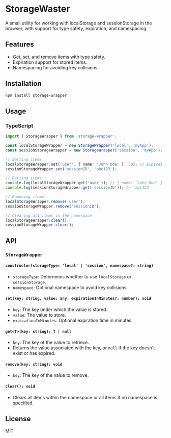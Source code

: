# StorageWaster

A small utility for working with localStorage and sessionStorage in the browser, with support for type safety, expiration, and namespacing.

## Features

- Get, set, and remove items with type safety.
- Expiration support for stored items.
- Namespacing for avoiding key collisions.

## Installation

```sh
npm install storage-wrapper
```

## Usage

### TypeScript

```typescript
import { StorageWrapper } from 'storage-wrapper';

const localStorageWrapper = new StorageWrapper('local', 'myApp');
const sessionStorageWrapper = new StorageWrapper('session', 'myApp');

// Setting items
localStorageWrapper.set('user', { name: 'John Doe' }, 30); // Expires in 30 minutes
sessionStorageWrapper.set('sessionID', 'abc123');

// Getting items
console.log(localStorageWrapper.get('user')); // { name: 'John Doe' }
console.log(sessionStorageWrapper.get('sessionID')); // 'abc123'

// Removing items
localStorageWrapper.remove('user');
sessionStorageWrapper.remove('sessionID');

// Clearing all items in the namespace
localStorageWrapper.clear();
sessionStorageWrapper.clear();
```

## API

### `StorageWrapper`

#### `constructor(storageType: 'local' | 'session', namespace?: string)`

- `storageType`: Determines whether to use `localStorage` or `sessionStorage`.
- `namespace`: Optional namespace to avoid key collisions.

#### `set(key: string, value: any, expirationInMinutes?: number): void`

- `key`: The key under which the value is stored.
- `value`: The value to store.
- `expirationInMinutes`: Optional expiration time in minutes.

#### `get<T>(key: string): T | null`

- `key`: The key of the value to retrieve.
- Returns the value associated with the key, or `null` if the key doesn't exist or has expired.

#### `remove(key: string): void`

- `key`: The key of the value to remove.

#### `clear(): void`

- Clears all items within the namespace or all items if no namespace is specified.

## License

MIT

